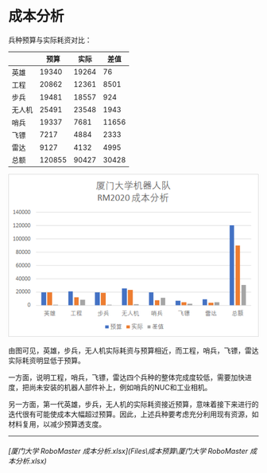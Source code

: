 # 成本分析

兵种预算与实际耗资对比：

|        | 预算   | 实际  | 差值  |
| ------ | ------ | ----- | ----- |
| 英雄   | 19340  | 19264 | 76    |
| 工程   | 20862  | 12361 | 8501  |
| 步兵   | 19481  | 18557 | 924   |
| 无人机 | 25491  | 23548 | 1943  |
| 哨兵   | 19337  | 7681  | 11656 |
| 飞镖   | 7217   | 4884  | 2333  |
| 雷达   | 9127   | 4132  | 4995  |
| 总额   | 120855 | 90427 | 30428 |

![](Pictures\成本预算\成本分析.png)

由图可见，英雄，步兵，无人机实际耗资与预算相近，而工程，哨兵，飞镖，雷达实际耗资明显低于预算。

一方面，说明工程，哨兵，飞镖，雷达四个兵种的整体完成度较低，需要加快进度，把尚未安装的机器人部件补上，例如哨兵的NUC和工业相机。

另一方面，第一代英雄，步兵，无人机的实际耗资接近预算，意味着接下来进行的迭代很有可能使成本大幅超过预算。因此，上述兵种要考虑充分利用现有资源，如材料复用，以减少预算透支度。

----

###### [厦门大学 RoboMaster 成本分析.xlsx](Files\成本预算\厦门大学 RoboMaster 成本分析.xlsx) 
